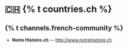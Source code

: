 # 🇨🇭 {% t countries.ch %}

## {% t channels.french-community %}

* **Notre Histoire.ch** — <http://www.notrehistoire.ch>